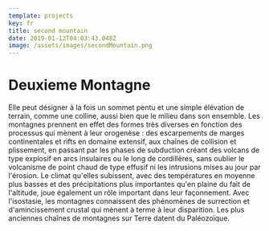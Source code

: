 ```yaml
---
template: projects
key: fr
title: second mountain
date: 2019-01-12T04:03:43.048Z
image: /assets/images/secondMountain.png
---
```

# Deuxieme Montagne

Elle peut désigner à la fois un sommet pentu et une simple élévation de terrain, comme une colline, aussi bien que le milieu dans son ensemble. Les montagnes prennent en effet des formes très diverses en fonction des processus qui mènent à leur orogenèse : des escarpements de marges continentales et rifts en domaine extensif, aux chaînes de collision et plissement, en passant par les phases de subduction créant des volcans de type explosif en arcs insulaires ou le long de cordillères, sans oublier le volcanisme de point chaud de type effusif ni les intrusions mises au jour par l'érosion. Le climat qu'elles subissent, avec des températures en moyenne plus basses et des précipitations plus importantes qu'en plaine du fait de l'altitude, joue également un rôle important dans leur façonnement. Avec l'isostasie, les montagnes connaissent des phénomènes de surrection et d'amincissement crustal qui mènent à terme à leur disparition. Les plus anciennes chaînes de montagnes sur Terre datent du Paléozoïque.